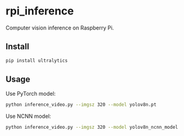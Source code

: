 # rpi_inference
Computer vision inference on Raspberry Pi.

## Install

```bash
pip install ultralytics
```

## Usage

Use PyTorch model:
```bash
python inference_video.py --imgsz 320 --model yolov8n.pt
```

Use NCNN model:
```bash
python inference_video.py --imgsz 320 --model yolov8n_ncnn_model
```
